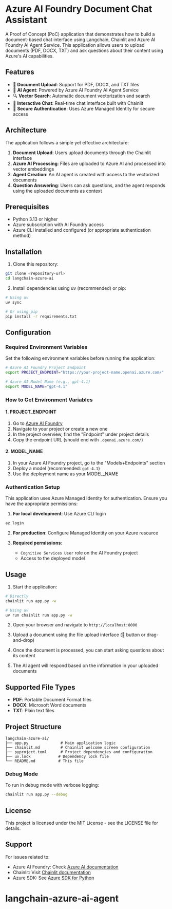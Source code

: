 # Azure AI Foundry Document Chat Assistant

A Proof of Concept (PoC) application that demonstrates how to build a document-based chat interface using Langchain, Chainlit and Azure AI Foundry AI Agent Service. This application allows users to upload documents (PDF, DOCX, TXT) and ask questions about their content using Azure's AI capabilities.

## Features

- 📄 **Document Upload**: Support for PDF, DOCX, and TXT files
- 🤖 **AI Agent**: Powered by Azure AI Foundry AI Agent Service
- 🔍 **Vector Search**: Automatic document vectorization and search
- 💬 **Interactive Chat**: Real-time chat interface built with Chainlit
- 🔐 **Secure Authentication**: Uses Azure Managed Identity for secure access

## Architecture

The application follows a simple yet effective architecture:

1. **Document Upload**: Users upload documents through the Chainlit interface
2. **Azure AI Processing**: Files are uploaded to Azure AI and processed into vector embeddings
3. **Agent Creation**: An AI agent is created with access to the vectorized documents
4. **Question Answering**: Users can ask questions, and the agent responds using the uploaded documents as context

## Prerequisites

- Python 3.13 or higher
- Azure subscription with AI Foundry access
- Azure CLI installed and configured (or appropriate authentication method)

## Installation

1. Clone this repository:
```bash
git clone <repository-url>
cd langchain-azure-ai
```

2. Install dependencies using uv (recommended) or pip:
```bash
# Using uv
uv sync

# Or using pip
pip install -r requirements.txt
```

## Configuration

### Required Environment Variables

Set the following environment variables before running the application:

```bash
# Azure AI Foundry Project Endpoint
export PROJECT_ENDPOINT="https://your-project-name.openai.azure.com/"

# Azure AI Model Name (e.g., gpt-4.1)
export MODEL_NAME="gpt-4.1"
```

### How to Get Environment Variables

#### 1. PROJECT_ENDPOINT

1. Go to [Azure AI Foundry](https://ai.azure.com/)
2. Navigate to your project or create a new one
3. In the project overview, find the "Endpoint" under project details
4. Copy the endpoint URL (should end with `.openai.azure.com/`)

#### 2. MODEL_NAME

1. In your Azure AI Foundry project, go to the "Models+Endpoints" section
2. Deploy a model (recommended: `gpt-4.1`)
3. Use the deployment name as your MODEL_NAME

### Authentication Setup

This application uses Azure Managed Identity for authentication. Ensure you have the appropriate permissions:

1. **For local development**: Use Azure CLI login
```bash
az login
```

2. **For production**: Configure Managed Identity on your Azure resource

3. **Required permissions**:
   - `Cognitive Services User` role on the AI Foundry project
   - Access to the deployed model

## Usage

1. Start the application:
```bash
# Directly
chainlit run app.py -w

# Using uv
uv run chainlit run app.py -w
```

2. Open your browser and navigate to `http://localhost:8000`

3. Upload a document using the file upload interface (📎 button or drag-and-drop)

4. Once the document is processed, you can start asking questions about its content

5. The AI agent will respond based on the information in your uploaded documents

## Supported File Types

- **PDF**: Portable Document Format files
- **DOCX**: Microsoft Word documents
- **TXT**: Plain text files

## Project Structure

```
langchain-azure-ai/
├── app.py              # Main application logic
├── chainlit.md         # Chainlit welcome screen configuration
├── pyproject.toml      # Project dependencies and configuration
├── uv.lock            # Dependency lock file
└── README.md          # This file
```

### Debug Mode

To run in debug mode with verbose logging:

```bash
chainlit run app.py --debug
```

## License

This project is licensed under the MIT License - see the LICENSE file for details.

## Support

For issues related to:
- Azure AI Foundry: Check [Azure AI documentation](https://docs.microsoft.com/azure/ai-services/)
- Chainlit: Visit [Chainlit documentation](https://docs.chainlit.io/)
- Azure SDK: See [Azure SDK for Python](https://docs.microsoft.com/azure/developer/python/)
# langchain-azure-ai-agent
